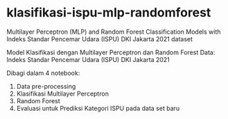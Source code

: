 # klasifikasi-ispu-mlp-randomforest
Multilayer Perceptron (MLP) and Random Forest Classification Models with Indeks Standar Pencemar Udara (ISPU) DKI Jakarta 2021 dataset

Model Klasifikasi dengan Multilayer Perceptron dan Random Forest
Data: Indeks Standar Pencemar Udara (ISPU) DKI Jakarta 2021

Dibagi dalam 4 notebook:
1. Data pre-processing
2. Klasifikasi Multilayer Perceptron
3. Random Forest
4. Evaluasi untuk Prediksi Kategori ISPU pada data set baru
